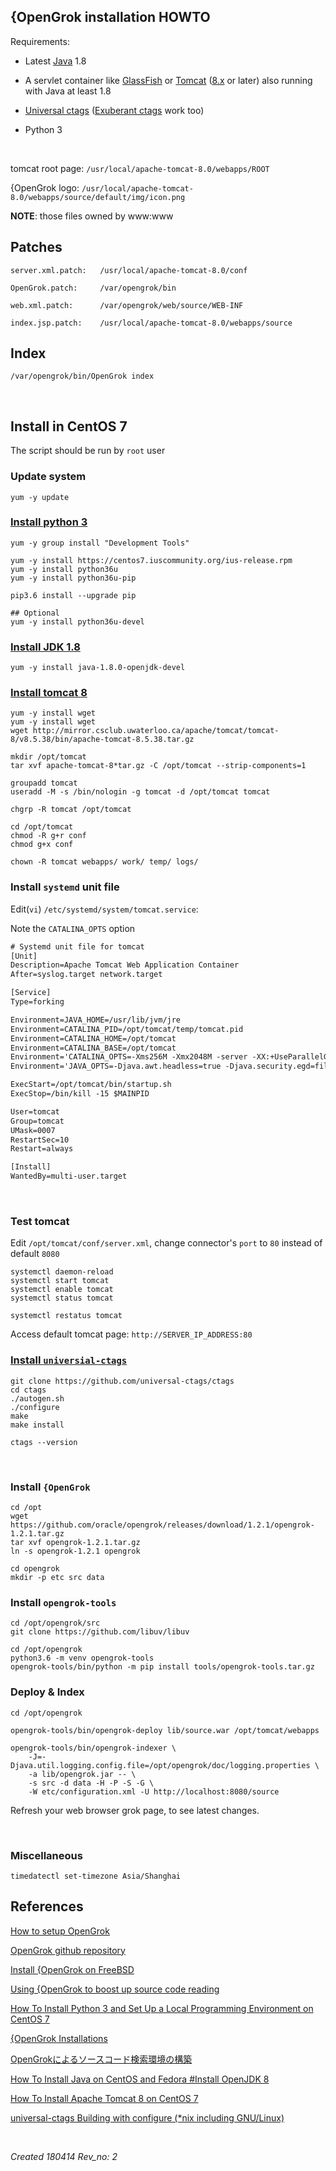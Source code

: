 ## {OpenGrok installation HOWTO

Requirements:

- Latest [Java](http://www.oracle.com/technetwork/java/) 1.8

- A servlet container like [GlassFish](https://javaee.github.io/glassfish/) or [Tomcat](http://tomcat.apache.org/) ([8.x](https://tomcat.apache.org/download-80.cgi) or later) also running with Java at least 1.8

- [Universal ctags](https://github.com/universal-ctags/ctags) ([Exuberant ctags](http://ctags.sourceforge.net/) work too)

- Python 3

<br>

tomcat root page: `/usr/local/apache-tomcat-8.0/webapps/ROOT`

{OpenGrok logo: `/usr/local/apache-tomcat-8.0/webapps/source/default/img/icon.png`

**NOTE**: those files owned by www:www

## Patches

```
server.xml.patch:   /usr/local/apache-tomcat-8.0/conf

OpenGrok.patch:     /var/opengrok/bin

web.xml.patch:      /var/opengrok/web/source/WEB-INF

index.jsp.patch:    /usr/local/apache-tomcat-8.0/webapps/source
```

## Index

```shell
/var/opengrok/bin/OpenGrok index
```

<br>

## Install in CentOS 7

The script should be run by `root` user

### Update system

```shell
yum -y update
```

### [Install python 3](https://www.digitalocean.com/community/tutorials/how-to-install-python-3-and-set-up-a-local-programming-environment-on-centos-7)

```shell
yum -y group install "Development Tools"

yum -y install https://centos7.iuscommunity.org/ius-release.rpm
yum -y install python36u
yum -y install python36u-pip

pip3.6 install --upgrade pip

## Optional
yum -y install python36u-devel
```

### [Install JDK 1.8](https://www.digitalocean.com/community/tutorials/how-to-install-java-on-centos-and-fedora#install-openjdk-8)

```shell
yum -y install java-1.8.0-openjdk-devel
```

### [Install tomcat 8](https://www.digitalocean.com/community/tutorials/how-to-install-apache-tomcat-8-on-centos-7)

```shell
yum -y install wget
yum -y install wget
wget http://mirror.csclub.uwaterloo.ca/apache/tomcat/tomcat-8/v8.5.38/bin/apache-tomcat-8.5.38.tar.gz

mkdir /opt/tomcat
tar xvf apache-tomcat-8*tar.gz -C /opt/tomcat --strip-components=1

groupadd tomcat
useradd -M -s /bin/nologin -g tomcat -d /opt/tomcat tomcat

chgrp -R tomcat /opt/tomcat

cd /opt/tomcat
chmod -R g+r conf
chmod g+x conf

chown -R tomcat webapps/ work/ temp/ logs/
```

### Install `systemd` unit file

Edit(`vi`) `/etc/systemd/system/tomcat.service`:

Note the `CATALINA_OPTS` option

```xml
# Systemd unit file for tomcat
[Unit]
Description=Apache Tomcat Web Application Container
After=syslog.target network.target

[Service]
Type=forking

Environment=JAVA_HOME=/usr/lib/jvm/jre
Environment=CATALINA_PID=/opt/tomcat/temp/tomcat.pid
Environment=CATALINA_HOME=/opt/tomcat
Environment=CATALINA_BASE=/opt/tomcat
Environment='CATALINA_OPTS=-Xms256M -Xmx2048M -server -XX:+UseParallelGC'
Environment='JAVA_OPTS=-Djava.awt.headless=true -Djava.security.egd=file:/dev/./urandom'

ExecStart=/opt/tomcat/bin/startup.sh
ExecStop=/bin/kill -15 $MAINPID

User=tomcat
Group=tomcat
UMask=0007
RestartSec=10
Restart=always

[Install]
WantedBy=multi-user.target

```

<br>

### Test tomcat

Edit `/opt/tomcat/conf/server.xml`, change connector's `port` to `80` instead of default `8080`

```shell
systemctl daemon-reload
systemctl start tomcat
systemctl enable tomcat
systemctl status tomcat

systemctl restatus tomcat
```

Access default tomcat page: `http://SERVER_IP_ADDRESS:80`

### [Install `universial-ctags`](https://askubuntu.com/questions/796408/installing-and-using-universal-ctags-instead-of-exuberant-ctags)

```shell
git clone https://github.com/universal-ctags/ctags
cd ctags
./autogen.sh
./configure
make
make install

ctags --version
```

<br>

### Install `{OpenGrok`

```shell
cd /opt
wget https://github.com/oracle/opengrok/releases/download/1.2.1/opengrok-1.2.1.tar.gz
tar xvf opengrok-1.2.1.tar.gz
ln -s opengrok-1.2.1 opengrok

cd opengrok
mkdir -p etc src data
```

### Install `opengrok-tools`

```shell
cd /opt/opengrok/src
git clone https://github.com/libuv/libuv

cd /opt/opengrok
python3.6 -m venv opengrok-tools
opengrok-tools/bin/python -m pip install tools/opengrok-tools.tar.gz
```

### Deploy & Index

```
cd /opt/opengrok

opengrok-tools/bin/opengrok-deploy lib/source.war /opt/tomcat/webapps

opengrok-tools/bin/opengrok-indexer \
	-J=-Djava.util.logging.config.file=/opt/opengrok/doc/logging.properties \
	-a lib/opengrok.jar -- \
	-s src -d data -H -P -S -G \
	-W etc/configuration.xml -U http://localhost:8080/source
```

Refresh your web browser grok page, to see latest changes.

<br>

### Miscellaneous

```
timedatectl set-timezone Asia/Shanghai
```

## References

[How to setup OpenGrok](https://github.com/oracle/opengrok/wiki/How-to-setup-OpenGrok)

[OpenGrok github repository](https://github.com/oracle/opengrok)

[Install {OpenGrok on FreeBSD](https://wiki.bsdforen.de/wiki:marduk:opengrok)

[Using {OpenGrok to boost up source code reading](http://junkman.cn/p/18/03_opengrok.html)

[How To Install Python 3 and Set Up a Local Programming Environment on CentOS 7](https://www.digitalocean.com/community/tutorials/how-to-install-python-3-and-set-up-a-local-programming-environment-on-centos-7)

[{OpenGrok Installations](https://github.com/oracle/opengrok/wiki/Installations)

[OpenGrokによるソースコード検索環境の構築](https://qiita.com/vmmhypervisor/items/23e9ea60863c15014836)

[How To Install Java on CentOS and Fedora #Install OpenJDK 8](https://www.digitalocean.com/community/tutorials/how-to-install-java-on-centos-and-fedora#install-openjdk-8)

[ How To Install Apache Tomcat 8 on CentOS 7](https://www.digitalocean.com/community/tutorials/how-to-install-apache-tomcat-8-on-centos-7)

[universal-ctags Building with configure (*nix including GNU/Linux)](https://github.com/universal-ctags/ctags/blob/master/docs/autotools.rst)

<br>

*Created 180414 Rev_no: 2*
